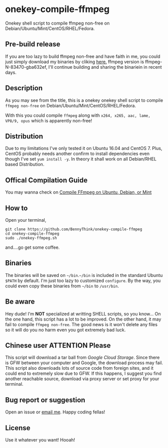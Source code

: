 # onekey-compile-ffmpeg
Onekey shell script to compile ffmpeg non-free on Debian/Ubuntu/Mint/CentOS/RHEL/Fedora.

## Pre-build release ##
If you are too lazy to build ffmpeg non-free  and have faith in me, you could just simply download my binaries by cliking [here.](http://bennydownload.file.alimmdn.com/ffmpeg-N-83470-gba632ef.tar.bz2?t=1486805078669)
ffmpeg version is ffmpeg-N-83470-gba632ef, I'll continue building and sharing the binariein in recent days.

## Description ##
As you may see from the title, this is a onekey onekey shell script to compile `ffmpeg non-free` on Debian/Ubuntu/Mint/CentOS/RHEL/Fedora.

With this you could compile `ffmpeg` along with `x264, x265, aac, lame, VP8/9, opus` which is apparently non-free!

## Distribution ##
Due to my limitations I've only tested it on Ubuntu 16.04 and CentOS 7.
Plus, CentOS probably needs another confirm to install dependencies even though I've set `yum install -y`.
In theory it shall work on all Debian/RHEL based Distribution.

## Offical Compilation Guide ##
You may wanna check on [Compile FFmpeg on Ubuntu, Debian, or Mint](https://trac.ffmpeg.org/wiki/CompilationGuide/Ubuntu)

## How to ##
Open your terminal,
```
git clone https://github.com/BennyThink/onekey-compile-ffmpeg
cd onekey-compile-ffmpeg
sudo ./onekey-ffmpeg.sh
```
and....go get some coffee.

## Binaries ##
The binaries will be saved on `~/bin`.`~/bin` is included in the standard Ubuntu `$PATH` by default.
I'm just too lazy to customized `configure`.
By the way, you could even copy these binaries from `~/bin` to `/usr/bin`.

## Be aware ##
Hey dude! I'm **NOT** specialized at writting SHELL scripts, so you know...
On the one hand, this script has a lot to be improved.
On the other hand, it may fail to compile `ffmpeg non-free`.
The good news is it won't delete any files so it will do you no harm even you got extremely bad luck.

## Chinese user ATTENTION Please ##
This script will download a tar ball from *Google Cloud Storage*. Since there is GFW between your computer and Google, the download process may fail.
This script also downloads lots of source code from foreign sites, and it could end to extremely slow due to GFW.
If this happens, I suggest you find another reachable source, download via proxy server or set proxy for your terminal.

## Bug report or suggestion ##
Open an issue or [email me](mailto:benny.think@gmail.com).
Happy coding fellas!

## License ##
Use it whatever you want! Hooah!
